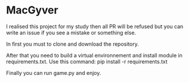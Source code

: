 # MacGyver

I realised this project for my study then all PR will be refused but you can write an issue if you see a mistake or something else.

In first you must to clone and download the repository.

After that you need to build a virtual environnement and install module in requirements.txt. Use this command:
pip install -r requirements.txt

Finally you can run game.py and enjoy.
